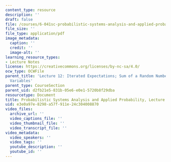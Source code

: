 ```yaml
---
content_type: resource
description: ''
draft: false
file: /courses/6-041sc-probabilistic-systems-analysis-and-applied-probability-fall-2013/e3e0a97e8298a57f911e24c304008870_MIT6_041SCF13_L12.pdf
file_size: ''
file_type: application/pdf
image_metadata:
  caption: ''
  credit: ''
  image-alt: ''
learning_resource_types:
- Lecture Notes
license: https://creativecommons.org/licenses/by-nc-sa/4.0/
ocw_type: OCWFile
parent_title: 'Lecture 12: Iterated Expectations; Sum of a Random Number of Random
  Variables'
parent_type: CourseSection
parent_uid: d2fb21e5-831b-05e6-e0e1-5720b8f29dba
resourcetype: Document
title: Probabilistic Systems Analysis and Applied Probability, Lecture 12
uid: e3e0a97e-8298-a57f-911e-24c304008870
video_files:
  archive_url: ''
  video_captions_file: ''
  video_thumbnail_file: ''
  video_transcript_file: ''
video_metadata:
  video_speakers: ''
  video_tags: ''
  youtube_description: ''
  youtube_id: ''
---
```

